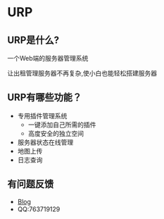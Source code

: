 # URP
## URP是什么?
一个Web端的服务器管理系统

让出租管理服务器不再复杂,使小白也能轻松搭建服务器

## URP有哪些功能？
-  专用插件管理系统
   - 一键添加自己所需的插件
   - 高度安全的独立空间
- 服务器状态在线管理
- 地图上传
- 日志查询

## 有问题反馈
 *   [Blog](www.7gugu.com)
 *   QQ:763719129
 
  
